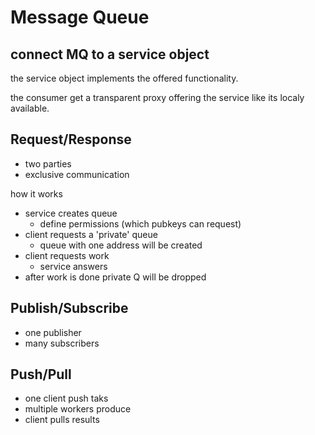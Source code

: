 Message Queue
=============

## connect MQ to a service object

the service object implements the offered functionality.

the consumer get a transparent proxy offering the service like its
localy available. 

## Request/Response

- two parties
- exclusive communication

how it works

- service creates queue
    - define permissions (which pubkeys can request)
- client requests a 'private' queue
    - queue with one address will be created
- client requests work
    - service answers
- after work is done private Q will be dropped

## Publish/Subscribe

- one publisher
- many subscribers

## Push/Pull

- one client push taks
- multiple workers produce
- client pulls results
